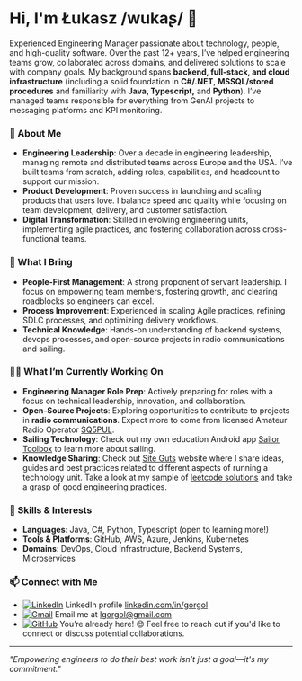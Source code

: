 # Hi, I'm Łukasz /wukaʂ/ 👋

Experienced Engineering Manager passionate about technology, people, and high-quality software. Over the past 12+ years, I’ve helped engineering teams grow, collaborated across domains, and delivered solutions to scale with company goals. My background spans **backend, full-stack, and cloud infrastructure** (including a solid foundation in **C#/.NET**, **MSSQL/stored procedures** and familiarity with **Java, Typescript,** and **Python**). I’ve managed teams responsible for everything from GenAI projects to messaging platforms and KPI monitoring.

### 🚀 About Me

- **Engineering Leadership**: Over a decade in engineering leadership, managing remote and distributed teams across Europe and the USA. I’ve built teams from scratch, adding roles, capabilities, and headcount to support our mission.
- **Product Development**: Proven success in launching and scaling products that users love. I balance speed and quality while focusing on team development, delivery, and customer satisfaction.
- **Digital Transformation**: Skilled in evolving engineering units, implementing agile practices, and fostering collaboration across cross-functional teams.

### 💼 What I Bring
- **People-First Management**: A strong proponent of servant leadership. I focus on empowering team members, fostering growth, and clearing roadblocks so engineers can excel.
- **Process Improvement**: Experienced in scaling Agile practices, refining SDLC processes, and optimizing delivery workflows.
- **Technical Knowledge**: Hands-on understanding of backend systems, devops processes, and open-source projects in radio communications and sailing.

### 👨‍💻 What I’m Currently Working On
- **Engineering Manager Role Prep**: Actively preparing for roles with a focus on technical leadership, innovation, and collaboration.
- **Open-Source Projects**: Exploring opportunities to contribute to projects in **radio communications**. Expect more to come from licensed Amateur Radio Operator [SQ5PUL](https://qrz.com/db/sq5pul).
- **Sailing Technology**: Check out my own education Android app [Sailor Toolbox](https://sailortb.com) to learn more about sailing. 
- **Knowledge Sharing**: Check out [Site Guts](https://siteguts.com) website where I share ideas, guides and best practices related to different aspects of running a technology unit. Take a look at my sample of [leetcode solutions](https://github.com/lukasz-gorgol/leetcode/) and take a grasp of good engineering practices.

### 🌱 Skills & Interests
- **Languages**: Java, C#, Python, Typescript (open to learning more!)
- **Tools & Platforms**: GitHub, AWS, Azure, Jenkins, Kubernetes
- **Domains**: DevOps, Cloud Infrastructure, Backend Systems, Microservices

### 📫 Connect with Me
- [![LinkedIn](https://img.shields.io/badge/Linkedin-%230077B5.svg?logo=linkedin&logoColor=white)](https://linkedin.com/in/gorgol) LinkedIn profile [linkedin.com/in/gorgol](https://linkedin.com/in/gorgol)
- [![Gmail](https://img.shields.io/badge/Gmail-D14836?logo=gmail&logoColor=white)](lgorgol@gmail.com) Email me at <lgorgol@gmail.com>
- [![GitHub](https://img.shields.io/badge/GitHub-%23121011.svg?logo=github&logoColor=white)](https://github.com/lukasz-gorgol) You’re already here! 😊 Feel free to reach out if you'd like to connect or discuss potential collaborations.

---

_"Empowering engineers to do their best work isn’t just a goal—it's my commitment."_

